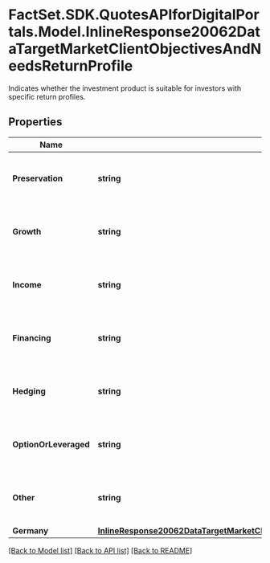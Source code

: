 # FactSet.SDK.QuotesAPIforDigitalPortals.Model.InlineResponse20062DataTargetMarketClientObjectivesAndNeedsReturnProfile
Indicates whether the investment product is suitable for investors with specific return profiles.

## Properties

Name | Type | Description | Notes
------------ | ------------- | ------------- | -------------
**Preservation** | **string** | Indicates whether the investment product is suitable for investors with the return profile \&quot;preservation\&quot;. | [optional] 
**Growth** | **string** | Indicates whether the investment product is suitable for investors with the return profile \&quot;growth\&quot;. | [optional] 
**Income** | **string** | Indicates whether the investment product is suitable for investors with the return profile \&quot;income\&quot;. | [optional] 
**Financing** | **string** | Indicates whether the investment product is suitable for investors with the return profile \&quot;financing\&quot;. | [optional] 
**Hedging** | **string** | Indicates whether the investment product is suitable for investors with the return profile \&quot;hedging\&quot;. | [optional] 
**OptionOrLeveraged** | **string** | Indicates whether the investment product is suitable for investors with the return profile \&quot;leverage\&quot;. | [optional] 
**Other** | **string** | Indicates whether the investment product is suitable for investors with the return profile \&quot;other\&quot;. | [optional] 
**Germany** | [**InlineResponse20062DataTargetMarketClientObjectivesAndNeedsReturnProfileGermany**](InlineResponse20062DataTargetMarketClientObjectivesAndNeedsReturnProfileGermany.md) |  | [optional] 

[[Back to Model list]](../README.md#documentation-for-models) [[Back to API list]](../README.md#documentation-for-api-endpoints) [[Back to README]](../README.md)

